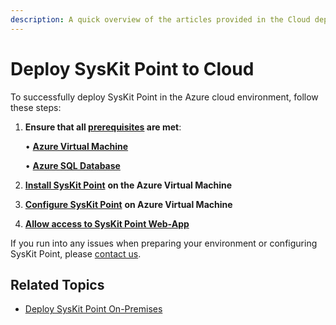 ```yaml
---
description: A quick overview of the articles provided in the Cloud deployment section.
---
```


# Deploy SysKit Point to Cloud

To successfully deploy SysKit Point in the Azure cloud environment, follow these steps:

1. **Ensure that all [prerequisites](prerequisites/README.md) are met**:   

     • **[Azure Virtual Machine](prerequisites/create-azure-vm.md)**  

     • **[Azure SQL Database](prerequisites/create-azure-sql-database.md)**   

2. [**Install SysKit Point**](install-syskit-point-on-azure-vm.md) **on the Azure Virtual Machine**   
3. [**Configure SysKit Point**](configure-syskit-point-on-azure-vm.md) **on Azure Virtual Machine**   
4. [**Allow access to SysKit Point Web-App**](allow-access-to-syskit-point-web-app.md)

If you run into any issues when preparing your environment or configuring SysKit Point, please [contact us](https://www.syskit.com/contact-us/).

## Related Topics

* [Deploy SysKit Point On-Premises](../deploy-syskit-point-on-premises/)

